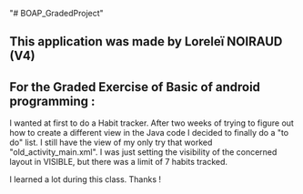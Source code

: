 "# BOAP_GradedProject" 

This application was made by Loreleï NOIRAUD (V4)
-----------------------------------------------------------------------------------------
For the Graded Exercise of Basic of android programming :
-----------------------------------------------------------------------------------------
I wanted at first to do a Habit tracker. After two weeks of trying to figure out how to
create a different view in the Java code I decided to finally do a "to do" list.
I still have the view of my only try that worked "old_activity_main.xml".
I was just setting the visibility of the concerned layout in VISIBLE, but there was a
limit of 7 habits tracked.

I learned a lot during this class. Thanks !
